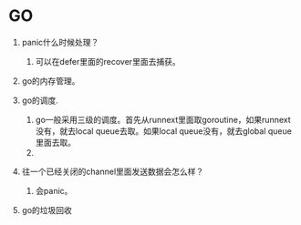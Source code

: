 # GO

1. panic什么时候处理？
   1. 可以在defer里面的recover里面去捕获。

2. go的内存管理。
3. go的调度.

   1. go一般采用三级的调度。首先从runnext里面取goroutine，如果runnext没有，就去local queue去取。如果local queue没有，就去global queue里面去取。
   2. 
4. 往一个已经关闭的channel里面发送数据会怎么样？
   1. 会panic。

5. go的垃圾回收



